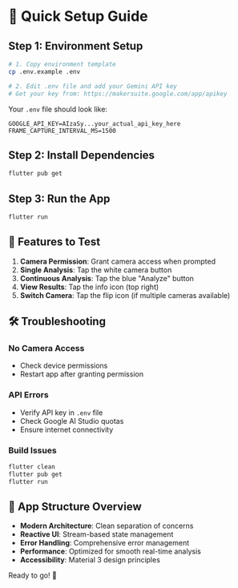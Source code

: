 # 🚀 Quick Setup Guide

## Step 1: Environment Setup

```bash
# 1. Copy environment template
cp .env.example .env

# 2. Edit .env file and add your Gemini API key
# Get your key from: https://makersuite.google.com/app/apikey
```

Your `.env` file should look like:

```
GOOGLE_API_KEY=AIzaSy...your_actual_api_key_here
FRAME_CAPTURE_INTERVAL_MS=1500
```

## Step 2: Install Dependencies

```bash
flutter pub get
```

## Step 3: Run the App

```bash
flutter run
```

## 🎯 Features to Test

1. **Camera Permission**: Grant camera access when prompted
2. **Single Analysis**: Tap the white camera button
3. **Continuous Analysis**: Tap the blue "Analyze" button
4. **View Results**: Tap the info icon (top right)
5. **Switch Camera**: Tap the flip icon (if multiple cameras available)

## 🛠️ Troubleshooting

### No Camera Access

- Check device permissions
- Restart app after granting permission

### API Errors

- Verify API key in `.env` file
- Check Google AI Studio quotas
- Ensure internet connectivity

### Build Issues

```bash
flutter clean
flutter pub get
flutter run
```

## 📱 App Structure Overview

- **Modern Architecture**: Clean separation of concerns
- **Reactive UI**: Stream-based state management
- **Error Handling**: Comprehensive error management
- **Performance**: Optimized for smooth real-time analysis
- **Accessibility**: Material 3 design principles

Ready to go! 🎉
